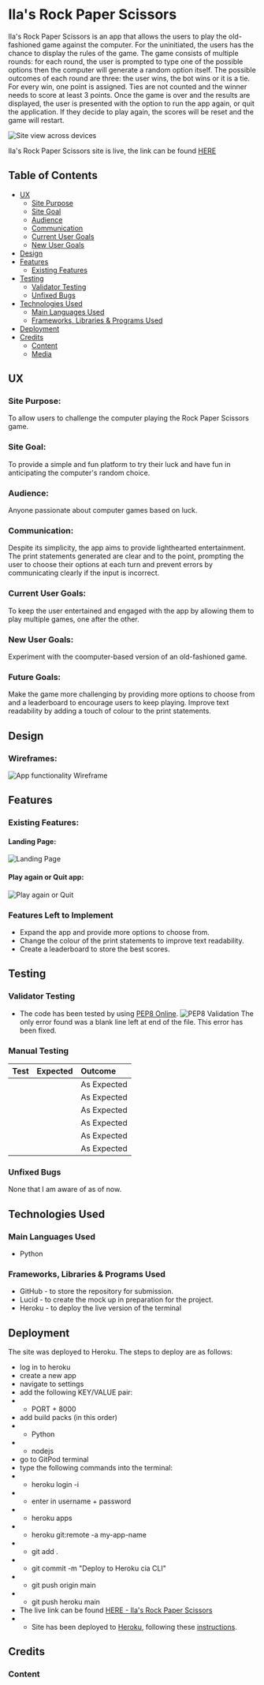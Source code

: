 # Ila's Rock Paper Scissors
Ila's Rock Paper Scissors is an app that allows the users to play the old-fashioned game against the computer. For the uninitiated, the users has the chance to display the rules of the game. The game consists of multiple rounds: for each round, the user is prompted to type one of the possible options then the computer will generate a random option itself. The possible outcomes of each round are three: the user wins, the bot wins or it is a tie. For every win, one point is assigned. Ties are not counted and the winner needs to score at least 3 points. Once the game is over and the results are displayed, the user is presented with the option to run the app again, or quit the application. If they decide to play again, the scores will be reset and the game will restart.

![Site view across devices](assets/images/readme-amiresponsive.png)

Ila's Rock Paper Scissors site is live, the link can be found [HERE](https://rock-paper-scissors-by-ila-72f68cf0d429.herokuapp.com/)

## Table of Contents
+ [UX](#ux "UX")
  + [Site Purpose](#site-purpose "Site Purpose")
  + [Site Goal](#site-goal "Site Goal")
  + [Audience](#audience "Audience")
  + [Communication](#communication "Communication")
  + [Current User Goals](#current-user-goals "Current User Goals")
  + [New User Goals](#new-user-goals "New User Goals")
+ [Design](#design "Design")
+ [Features](#features "Features")
  + [Existing Features](#existing-features "Existing Features")
+ [Testing](#testing "Testing")
  + [Validator Testing](#validator-testing "Validator Testing")
  + [Unfixed Bugs](#unfixed-bugs "Unfixed Bugs")
+ [Technologies Used](#technologies-used "Technologies Used")
  + [Main Languages Used](#main-languages-used "Main Languages Used")
  + [Frameworks, Libraries & Programs Used](#frameworks-libraries-programs-used "Frameworks, Libraries & Programs Used")
+ [Deployment](#deployment "Deployment")
+ [Credits](#credits "Credits")
  + [Content](#content "Content")
  + [Media](#media "Media")

## UX

### Site Purpose:
To allow users to challenge the computer playing the Rock Paper Scissors game.

### Site Goal: 
To provide a simple and fun platform to try their luck and have fun in anticipating the computer's random choice.

### Audience:
Anyone passionate about computer games based on luck.

### Communication:
Despite its simplicity, the app aims to provide lighthearted entertainment. The print statements generated are clear and to the point, prompting the user to choose their options at each turn and prevent errors by communicating clearly if the input is incorrect. 

### Current User Goals:
To keep the user entertained and engaged with the app by allowing them to play multiple games, one after the other. 

### New User Goals:
Experiment with the coomputer-based version of an old-fashioned game.

### Future Goals:
Make the game more challenging by providing more options to choose from and a leaderboard to encourage users to keep playing. Improve text readability by adding a touch of colour to the print statements.

## Design

### Wireframes:
![App functionality Wireframe](assets/images/readme-wireframe.png)

## Features

### Existing Features:

#### Landing Page:
![Landing Page](assets/images/readme-landingpage.png)

####

####

#### Play again or Quit app:
![Play again or Quit](assets/images/readme-quit-restart.png)

### Features Left to Implement
- Expand the app and provide more options to choose from.
- Change the colour of the print statements to improve text readability. 
- Create a leaderboard to store the best scores.

## Testing

### Validator Testing
- The code has been tested by using [PEP8 Online](http://pep8online.com/).
![PEP8 Validation](assets/images/readme-pep8.png)
The only error found was a blank line left at end of the file. This error has been fixed.

### Manual Testing
| Test            | Expected            | Outcome     |
| :-------------- | :------------------ | :---------- |
|                |                     | As Expected |
|                |                     | As Expected |
|                |                     | As Expected |
|                |                     | As Expected |
|                |                     | As Expected |
|                |                     | As Expected |

### Unfixed Bugs
None that I am aware of as of now.

## Technologies Used
### Main Languages Used
- Python

### Frameworks, Libraries & Programs Used
- GitHub - to store the repository for submission.
- Lucid - to create the mock up in preparation for the project.
- Heroku - to deploy the live version of the terminal

## Deployment
The site was deployed to Heroku. The steps to deploy are as follows:
- log in to heroku
- create a new app
- navigate to settings
- add the following KEY/VALUE pair:
- - PORT + 8000
- add build packs (in this order)
- - Python
- - nodejs
- go to GitPod terminal
- type the following commands into the terminal:
- - heroku login -i
- - enter in username + password
- - heroku apps
- - heroku git:remote -a my-app-name 
- - git add .
- - git commit -m "Deploy to Heroku cia CLI"
- - git push origin main
- - git push heroku main
- The live link can be found [HERE - Ila's Rock Paper Scissors](hhttps://rock-paper-scissors-by-ila-72f68cf0d429.herokuapp.com/)
- * Site has been deployed to [Heroku](https://heroku.com/), following these [instructions]().

## Credits

### Content